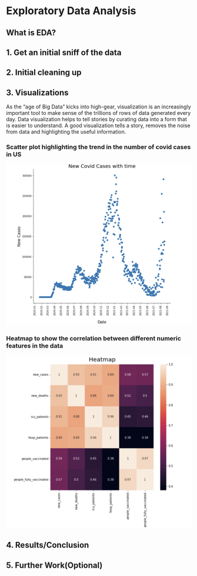# Exploratory Data Analysis

## What is EDA?

## 1. Get an initial sniff of the data

## 2. Initial cleaning up

## 3. Visualizations

As the “age of Big Data” kicks into high-gear, visualization is an increasingly important tool to make sense of the trillions of rows of data generated every day. Data visualization helps to tell stories by curating data into a form that is easier to understand. A good visualization tells a story, removes the noise from data and highlighting the useful information. 

### Scatter plot highlighting the trend in the number of covid cases in US
![alt text](https://github.com/askhan18/communication/blob/master/scatter_plot.png)

### Heatmap to show the correlation between different numeric features in the data
![alt text](https://github.com/askhan18/communication/blob/master/Heatmap.png)

## 4. Results/Conclusion

## 5. Further Work(Optional)
